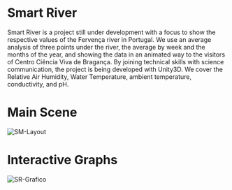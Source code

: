 # Smart River

Smart River is a project still under development with a focus to show the respective values of the Fervença river in Portugal. We use an average analysis of three points under the river, the average by week and the months of the year, and showing the data in an animated way to the visitors of Centro Ciência Viva de Bragança. By joining technical skills with science communication, the project is being developed with Unity3D. We cover the Relative Air Humidity, Water Temperature, ambient temperature, conductivity, and pH.

# Main Scene
![SM-Layout](https://user-images.githubusercontent.com/21102697/91755067-69d57100-ebc2-11ea-8f68-32f897bc60a1.png)

# Interactive Graphs
![SR-Grafico](https://user-images.githubusercontent.com/21102697/91755063-693cda80-ebc2-11ea-9b01-fb2e45c359ba.png)
